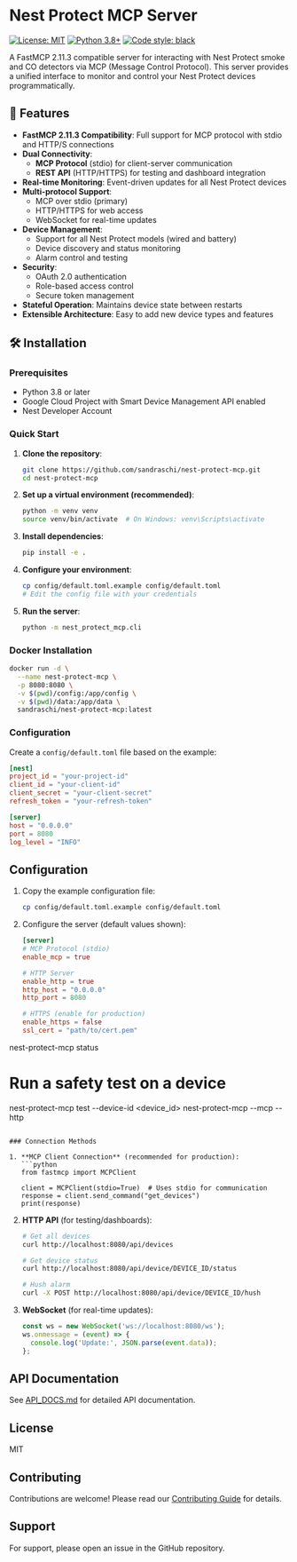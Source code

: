 # Nest Protect MCP Server

[![License: MIT](https://img.shields.io/badge/License-MIT-yellow.svg)](https://opensource.org/licenses/MIT)
[![Python 3.8+](https://img.shields.io/badge/python-3.8+-blue.svg)](https://www.python.org/downloads/)
[![Code style: black](https://img.shields.io/badge/code%20style-black-000000.svg)](https://github.com/psf/black)

A FastMCP 2.11.3 compatible server for interacting with Nest Protect smoke and CO detectors via MCP (Message Control Protocol). This server provides a unified interface to monitor and control your Nest Protect devices programmatically.

## 🚀 Features

- **FastMCP 2.11.3 Compatibility**: Full support for MCP protocol with stdio and HTTP/S connections
- **Dual Connectivity**:
  - **MCP Protocol** (stdio) for client-server communication
  - **REST API** (HTTP/HTTPS) for testing and dashboard integration
- **Real-time Monitoring**: Event-driven updates for all Nest Protect devices
- **Multi-protocol Support**:
  - MCP over stdio (primary)
  - HTTP/HTTPS for web access
  - WebSocket for real-time updates
- **Device Management**:
  - Support for all Nest Protect models (wired and battery)
  - Device discovery and status monitoring
  - Alarm control and testing
- **Security**:
  - OAuth 2.0 authentication
  - Role-based access control
  - Secure token management
- **Stateful Operation**: Maintains device state between restarts
- **Extensible Architecture**: Easy to add new device types and features

## 🛠️ Installation

### Prerequisites
- Python 3.8 or later
- Google Cloud Project with Smart Device Management API enabled
- Nest Developer Account

### Quick Start

1. **Clone the repository**:
   ```bash
   git clone https://github.com/sandraschi/nest-protect-mcp.git
   cd nest-protect-mcp
   ```

2. **Set up a virtual environment (recommended)**:
   ```bash
   python -m venv venv
   source venv/bin/activate  # On Windows: venv\Scripts\activate
   ```

3. **Install dependencies**:
   ```bash
   pip install -e .
   ```

4. **Configure your environment**:
   ```bash
   cp config/default.toml.example config/default.toml
   # Edit the config file with your credentials
   ```

5. **Run the server**:
   ```bash
   python -m nest_protect_mcp.cli
   ```

### Docker Installation

```bash
docker run -d \
  --name nest-protect-mcp \
  -p 8080:8080 \
  -v $(pwd)/config:/app/config \
  -v $(pwd)/data:/app/data \
  sandraschi/nest-protect-mcp:latest
```

### Configuration

Create a `config/default.toml` file based on the example:

```toml
[nest]
project_id = "your-project-id"
client_id = "your-client-id"
client_secret = "your-client-secret"
refresh_token = "your-refresh-token"

[server]
host = "0.0.0.0"
port = 8080
log_level = "INFO"
```

## Configuration

1. Copy the example configuration file:
   ```bash
   cp config/default.toml.example config/default.toml
   ```

2. Configure the server (default values shown):
   ```toml
   [server]
   # MCP Protocol (stdio)
   enable_mcp = true
   
   # HTTP Server
   enable_http = true
   http_host = "0.0.0.0"
   http_port = 8080
   
   # HTTPS (enable for production)
   enable_https = false
   ssl_cert = "path/to/cert.pem"
nest-protect-mcp status

# Run a safety test on a device
nest-protect-mcp test --device-id <device_id>
nest-protect-mcp --mcp --http
```

### Connection Methods

1. **MCP Client Connection** (recommended for production):
   ```python
   from fastmcp import MCPClient
   
   client = MCPClient(stdio=True)  # Uses stdio for communication
   response = client.send_command("get_devices")
   print(response)
   ```

2. **HTTP API** (for testing/dashboards):
   ```bash
   # Get all devices
   curl http://localhost:8080/api/devices
   
   # Get device status
   curl http://localhost:8080/api/device/DEVICE_ID/status
   
   # Hush alarm
   curl -X POST http://localhost:8080/api/device/DEVICE_ID/hush
   ```

3. **WebSocket** (for real-time updates):
   ```javascript
   const ws = new WebSocket('ws://localhost:8080/ws');
   ws.onmessage = (event) => {
     console.log('Update:', JSON.parse(event.data));
   };
   ```

## API Documentation

See [API_DOCS.md](docs/API_DOCS.md) for detailed API documentation.

## License

MIT

## Contributing

Contributions are welcome! Please read our [Contributing Guide](CONTRIBUTING.md) for details.

## Support

For support, please open an issue in the GitHub repository.
